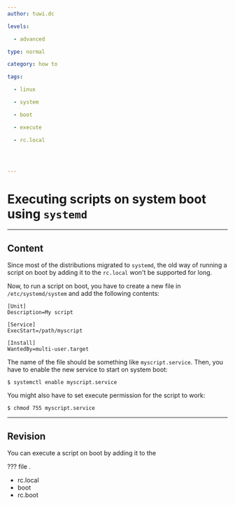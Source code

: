 ```yaml
---
author: tuwi.dc

levels:

  - advanced

type: normal

category: how to

tags:

  - linux

  - system

  - boot

  - execute

  - rc.local




---
```


# Executing scripts on system boot using `systemd`

---
## Content

Since most of the distributions migrated to `systemd`, the old way of running a script on boot by adding it to the `rc.local` won't be supported for long.

Now, to run a script on boot, you have to create a new file in `/etc/systemd/system` and add the following contents:
```
[Unit]
Description=My script

[Service]
ExecStart=/path/myscript

[Install]
WantedBy=multi-user.target
```
The name of the file should be something like `myscript.service`. Then, you have to enable the new service to start on system boot:
```
$ systemctl enable myscript.service
```
You might also have to set execute permission for the script to work:
```
$ chmod 755 myscript.service
```

---
## Revision

You can execute a script on boot by adding it to the 

???  file .


* rc.local
* boot
* rc.boot

